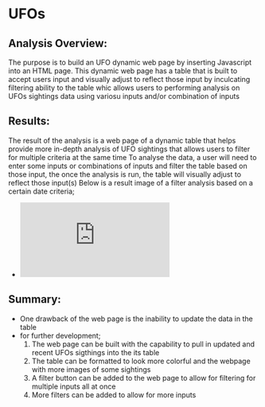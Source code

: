 # UFOs

## Analysis Overview:
The purpose is to build an UFO dynamic web page by inserting Javascript into an HTML page. This dynamic web page has a table that is built to accept users input and visually adjust to reflect those input by inculcating filtering ability to the table whic allows users to performing analysis on UFOs sightings data using variosu inputs and/or combination of inputs

## Results:
The result of the analysis is a web page of a dynamic table that helps provide more in-depth analysis of UFO sightings that allows users to filter for multiple criteria at the same time
To analyse the data, a user will need to enter some inputs or combinations of inputs and filter the table based on those input, the once the analysis is run, the table will visually adjust to reflect those input(s)
Below is a result image of a filter analysis based on a certain date criteria;
- ![Performing_a_search](https://github.com/Omodayo/Election_Analysis/blob/main/analysis/election_analysis.txt)


## Summary:
* One drawback of the web page is the inability to update the data in the table
* for further development;
  1. The web page can be built with the capability to pull in updated and recent UFOs sigthings into the its table
  2. The table can be formatted to look more colorful and the webpage with more images of some sightings
  3. A filter button can be added to the web page to allow for filtering for multiple inputs all at once
  4. More filters can be added to allow for more inputs
 
